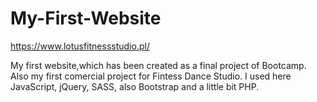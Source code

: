 # My-First-Website

https://www.lotusfitnessstudio.pl/

My first website,which has been created as a final project of Bootcamp. Also my first comercial project for Fintess Dance Studio. I used here JavaScript, jQuery, SASS, also Bootstrap and a little bit PHP.
